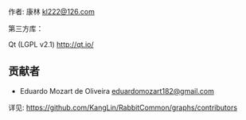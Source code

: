 作者:
康林 <kl222@126.com>

第三方库：

Qt (LGPL v2.1)
http://qt.io/

## 贡献者

- Eduardo Mozart de Oliveira <eduardomozart182@gmail.com>

详见: https://github.com/KangLin/RabbitCommon/graphs/contributors
